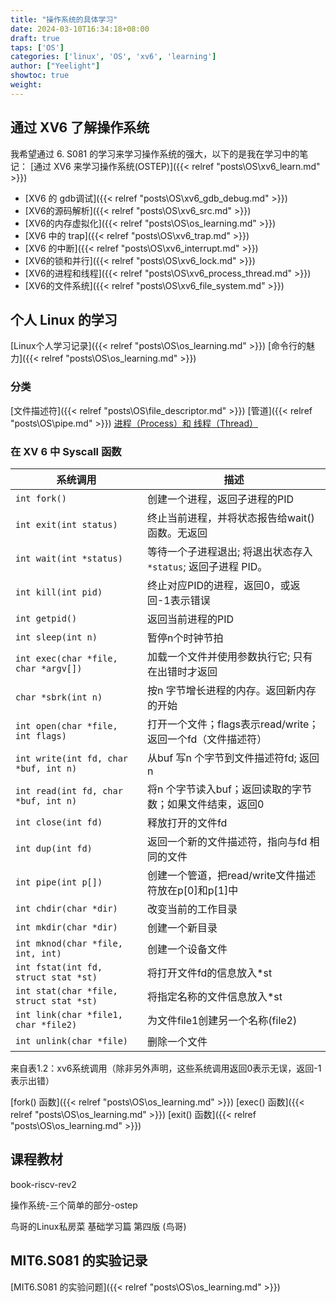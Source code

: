 ```yaml
---
title: "操作系统的具体学习"
date: 2024-03-10T16:34:18+08:00
draft: true
taps: ['OS']
categories: ['linux', 'OS', 'xv6', 'learning']
author: ["Yeelight"]
showtoc: true
weight:
---
```


## 通过 XV6 了解操作系统

我希望通过 6. S081 的学习来学习操作系统的强大，以下的是我在学习中的笔记：
[通过 XV6 来学习操作系统(OSTEP)]({{< relref "posts\OS\xv6_learn.md" >}})

- [XV6 的 gdb调试]({{< relref "posts\OS\xv6_gdb_debug.md" >}})
- [XV6的源码解析]({{< relref "posts\OS\xv6_src.md" >}})
- [XV6的内存虚拟化]({{< relref "posts\OS\os_learning.md" >}})
- [XV6 中的 trap]({{< relref "posts\OS\xv6_trap.md" >}})
- [XV6 的中断]({{< relref "posts\OS\xv6_interrupt.md" >}})
- [XV6的锁和并行]({{< relref "posts\OS\xv6_lock.md" >}})
- [XV6的进程和线程]({{< relref "posts\OS\xv6_process_thread.md" >}})
- [XV6的文件系统]({{< relref "posts\OS\xv6_file_system.md" >}})


## 个人 Linux 的学习
[Linux个人学习记录]({{< relref "posts\OS\os_learning.md" >}})
[命令行的魅力]({{< relref "posts\OS\os_learning.md" >}})

### 分类

[文件描述符]({{< relref "posts\OS\file_descriptor.md" >}})
[管道]({{< relref "posts\OS\pipe.md" >}})
[进程（Process）和 线程（Thread）]()

### 在 XV 6 中 Syscall 函数
|**系统调用**|**描述**|
|---|---|
|`int fork()`|创建一个进程，返回子进程的PID|
|`int exit(int status)`|终止当前进程，并将状态报告给wait()函数。无返回|
| `int wait(int *status)` |等待一个子进程退出; 将退出状态存入 `*status`; 返回子进程 PID。|
|`int kill(int pid)`|终止对应PID的进程，返回0，或返回-1表示错误|
|`int getpid()`|返回当前进程的PID|
|`int sleep(int n)`|暂停n个时钟节拍|
|`int exec(char *file, char *argv[])`|加载一个文件并使用参数执行它; 只有在出错时才返回|
|`char *sbrk(int n)`|按n 字节增长进程的内存。返回新内存的开始|
|`int open(char *file, int flags)`|打开一个文件；flags表示read/write；返回一个fd（文件描述符）|
|`int write(int fd, char *buf, int n)`|从buf 写n 个字节到文件描述符fd; 返回n|
|`int read(int fd, char *buf, int n)`|将n 个字节读入buf；返回读取的字节数；如果文件结束，返回0|
|`int close(int fd)`|释放打开的文件fd|
|`int dup(int fd)`|返回一个新的文件描述符，指向与fd 相同的文件|
|`int pipe(int p[])`|创建一个管道，把read/write文件描述符放在p[0]和p[1]中|
|`int chdir(char *dir)`|改变当前的工作目录|
|`int mkdir(char *dir)`|创建一个新目录|
|`int mknod(char *file, int, int)`|创建一个设备文件|
|`int fstat(int fd, struct stat *st)`|将打开文件fd的信息放入*st|
|`int stat(char *file, struct stat *st)`|将指定名称的文件信息放入*st|
|`int link(char *file1, char *file2)`|为文件file1创建另一个名称(file2)|
|`int unlink(char *file)`|删除一个文件|

​ 来自表1.2：xv6系统调用（除非另外声明，这些系统调用返回0表示无误，返回-1表示出错）

[fork() 函数]({{< relref "posts\OS\os_learning.md" >}})
[exec() 函数]({{< relref "posts\OS\os_learning.md" >}})
[exit() 函数]({{< relref "posts\OS\os_learning.md" >}})


## 课程教材

book-riscv-rev2

操作系统-三个简单的部分-ostep

鸟哥的Linux私房菜 基础学习篇 第四版 (鸟哥)

## MIT6.S081 的实验记录
[MIT6.S081 的实验问题]({{< relref "posts\OS\os_learning.md" >}})

